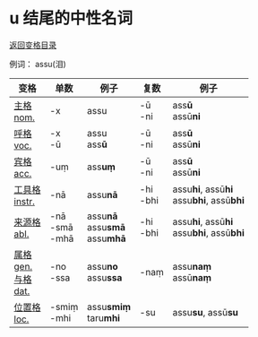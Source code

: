 # u 结尾的中性名词

[返回变格目录](declension.md)

例词： assu\(泪\)

| 变格 | 单数 | 例子 |复数 | 例子 |
| --- | ----- | ------ |---- | ---- |
| [主格<br>nom.](nom.md) |-x  |assu  |-ū<br>-ni  |ass**ū**<br>assū**ni**  |
| [呼格<br>voc.](voc.md) |-x<br>-ū  |assu<br>ass**ū**  |-ū<br>-ni  |ass**ū**<br>assū**ni**  |
| [宾格<br>acc.](acc.md) |-uṃ  |ass**uṃ**  |-ū<br>-ni  |ass**ū**<br>assū**ni**  |
| [工具格<br>instr.](instr.md) |-nā  |assu**nā**  |-hi<br>-bhi  |assu**hi**, assū**hi**<br>assu**bhi**, assū**bhi**  |
| [来源格<br>abl.](abl.md) |-nā<br>-smā<br>-mhā  |assu**nā**<br>assu**smā**<br>assu**mhā**  | -hi<br>-bhi |assu**hi**, assū**hi**<br>assu**bhi**, assū**bhi**    |
| [属格<br>gen.](gen.md)<br>[与格<br>dat.](dat.md) |-no<br>-ssa|assu**no**<br>assu**ssa**  |-naṃ  |assu**naṃ**<br>assū**naṃ**  |
| [位置格<br>loc.](loc.md) |-smiṃ<br>-mhi  |assu**smiṃ**<br>taru**mhi**  |-su  |assu**su**, assū**su**  |

